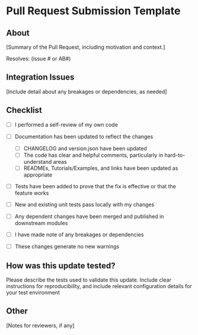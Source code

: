 # Pull Request Submission Template

## About
[Summary of the Pull Request, including motivation and context.]

Resolves: (issue # or AB#)

## Integration Issues
[Include detail about any breakages or dependencies, as needed]

## Checklist
- [ ] I performed a self-review of my own code
- [ ] Documentation has been updated to reflect the changes
    - [ ] CHANGELOG and version.json have been updated
    - [ ] The code has clear and helpful comments, particularly in hard-to-understand areas
    - [ ] READMEs, Tutorials/Examples, and links have been updated as appropriate
- [ ] Tests have been added to prove that the fix is effective or that the feature works
- [ ] New and existing unit tests pass locally with my changes
- [ ] Any dependent changes have been merged and published in downstream modules
- [ ] I have made note of any breakages or dependencies
- [ ] These changes generate no new warnings


## How was this update tested?
Please describe the tests used to validate this update. Include clear instructions for reproducibility, and include relevant configuration details for your test environment

## Other
[Notes for reviewers, if any]